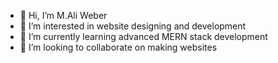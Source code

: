 - 👋 Hi, I’m M.Ali Weber
- 👀 I’m interested in website designing and development
- 🌱 I’m currently learning advanced MERN stack development
- 💞️ I’m looking to collaborate on making websites


<!---
Ashaliwk/Ashaliwk is a ✨ special ✨ repository because its `README.md` (this file) appears on your GitHub profile.
You can click the Preview link to take a look at your changes.
--->
